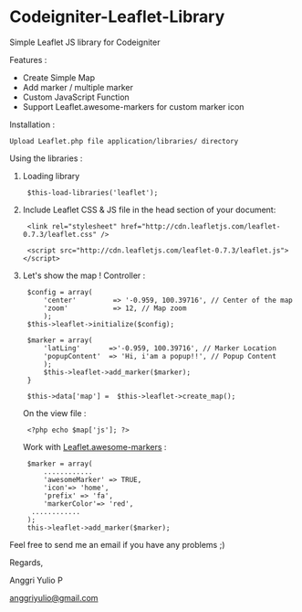 Codeigniter-Leaflet-Library
===========================

Simple Leaflet JS library for Codeigniter

Features :	
- Create Simple Map
- Add marker / multiple marker
- Custom JavaScript Function
- Support Leaflet.awesome-markers for custom marker icon

Installation : 

    Upload Leaflet.php file application/libraries/ directory

Using the libraries :

1. Loading library	

		$this-load-libraries('leaflet');

2. Include Leaflet CSS & JS file in the head section of your document:  

		<link rel="stylesheet" href="http://cdn.leafletjs.com/leaflet-0.7.3/leaflet.css" />	
	
		<script src="http://cdn.leafletjs.com/leaflet-0.7.3/leaflet.js"></script>

3. Let's show the map !
    Controller :

    	$config = array(
			'center'         => '-0.959, 100.39716', // Center of the map
			'zoom'           => 12, // Map zoom
			);
		$this->leaflet->initialize($config);
        
		$marker = array(
			'latLing' 		=>'-0.959, 100.39716', // Marker Location
			'popupContent' 	=> 'Hi, i'am a popup!!', // Popup Content
			);
			$this->leaflet->add_marker($marker);
		}

		$this->data['map'] =  $this->leaflet->create_map();

	On the view file :
	
		<?php echo $map['js']; ?>
    
   
   Work with [Leaflet.awesome-markers](https://github.com/lvoogdt/Leaflet.awesome-markers "Leaflet.awesome-markers") :
   
		$marker = array(
      		............
      		'awesomeMarker' => TRUE,
      		'icon'=> 'home',
      		'prefix' => 'fa',
      		'markerColor'=> 'red',
		 ............
		);
		this->leaflet->add_marker($marker);
    
    
Feel free to send me an email if you have any problems ;)	

Regards,
	
    
Anggri Yulio P	

<anggriyulio@gmail.com>
	
